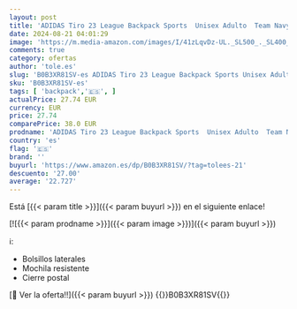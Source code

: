 ```yaml
---
layout: post
title: 'ADIDAS Tiro 23 League Backpack Sports  Unisex Adulto  Team Navy Blue 2/Black/White  1 Plus'
date: 2024-08-21 04:01:29
image: 'https://m.media-amazon.com/images/I/41zLqvDz-UL._SL500_._SL400_.jpg'
comments: true
category: ofertas
author: 'tole.es'
slug: 'B0B3XR81SV-es ADIDAS Tiro 23 League Backpack Sports Unisex Adulto Team...'
sku: 'B0B3XR81SV-es'
tags: [ 'backpack','🇪🇸', ]
actualPrice: 27.74 EUR
currency: EUR
price: 27.74
comparePrice: 38.0 EUR
prodname: 'ADIDAS Tiro 23 League Backpack Sports  Unisex Adulto  Team Navy Blue 2/Black/White  1 Plus'
country: 'es'
flag: '🇪🇸'
brand: ''
buyurl: 'https://www.amazon.es/dp/B0B3XR81SV/?tag=tolees-21'
descuento: '27.00'
average: '22.727'
---
```


Está [{{< param title >}}]({{< param buyurl >}}) en el siguiente enlace!

[![{{< param prodname >}}]({{< param image >}})]({{< param buyurl >}})

ℹ️:

- Bolsillos laterales
- Mochila resistente
- Cierre postal

[🛒 Ver la oferta!!]({{< param buyurl >}})
{{<world>}}B0B3XR81SV{{</world>}}
